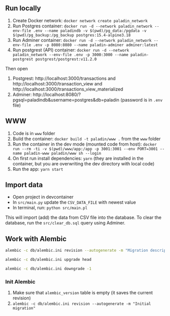 ## Run locally

1. Create Docker network:
`docker network create paladin_network`
1. Run Postgres container:
`docker run -d --network paladin_network --env-file .env --name paladindb -v $(pwd)/pg_data:/pgdata -v $(pwd)/pg_backup:/pg_backup postgres:15.4-alpine3.18`
1. Run Adminer container:
`docker run -d --network paladin_network --env-file .env -p 8080:8080 --name paladin-adminer adminer:latest`
1. Run postgrest (API) container:
`docker run -d --network paladin_network --env-file .env -p 3000:3000 --name paladin-postgrest postgrest/postgrest:v11.2.0`

Then open 

1. Postgrest: http://localhost:3000/transactions and http://localhost:3000/transaction_view and http://localhost:3000/transactions_view_materialized
1. Adminer: http://localhost:8080/?pgsql=paladindb&username=postgres&db=paladin (password is in `.env` file)

## WWW

1. Code is in `www` folder
1. Build the container: `docker build -t paladin/www .` from the `www` folder
1. Run the container in the dev mode (mounted code from host): `docker run --rm -ti -v $(pwd)/www/app:/app -p 3001:3001 --env PORT=3001 --name paladin-www paladin/www sh --login`
1. On first run install dependencies: `yarn` (they are installed in the container, but you are overwriting the dev directory with local code)
1. Run the app: `yarn start`

## Import data

* Open project in devcontainer
* In `src/main.py` update the `CSV_DATA_FILE` with newest value
* In terminal, run: `python src/main.pl`

This will import (add) the data from CSV file into the database. To clear the database, run the `src/clear_db.sql` query using Adminer.

## Work with Alembic

```sh
alembic -c db/alembic.ini revision --autogenerate -m "Migration description"
```

```sh
alembic -c db/alembic.ini upgrade head
```

```sh
alembic -c db/alembic.ini downgrade -1
```

### Init Alembic

1. Make sure that `alembic_version` table is empty (it saves the current revision)
1. `alembic -c db/alembic.ini revision --autogenerate -m "Initial migration"`
